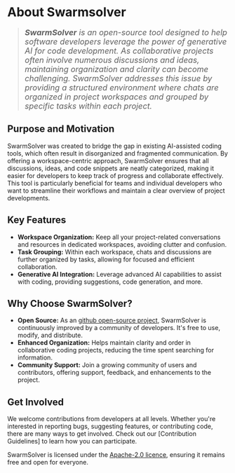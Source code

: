 # About Swarmsolver

>
> _<span style="font-size:large;"><b>SwarmSolver</b> is an open-source tool designed to help software developers leverage the power of generative AI for code development. As collaborative projects often involve numerous discussions and ideas, maintaining organization and clarity can become challenging. SwarmSolver addresses this issue by providing a structured environment where chats are organized in project workspaces and grouped by specific tasks within each project. </span>_
>

## Purpose and Motivation

SwarmSolver was created to bridge the gap in existing AI-assisted coding tools, which often result in disorganized and fragmented communication. By offering a workspace-centric approach, SwarmSolver ensures that all discussions, ideas, and code snippets are neatly categorized, making it easier for developers to keep track of progress and collaborate effectively. This tool is particularly beneficial for teams and individual developers who want to streamline their workflows and maintain a clear overview of project developments.

## Key Features

- **Workspace Organization:** Keep all your project-related conversations and resources in dedicated workspaces, avoiding clutter and confusion.
- **Task Grouping:** Within each workspace, chats and discussions are further organized by tasks, allowing for focused and efficient collaboration.
- **Generative AI Integration:** Leverage advanced AI capabilities to assist with coding, providing suggestions, code generation, and more.

## Why Choose SwarmSolver?

- **Open Source:** As an [github open-source project](https://github.com/swarmsolver-ai/swarmsolver), SwarmSolver is continuously improved by a community of developers. It's free to use, modify, and distribute.
- **Enhanced Organization:** Helps maintain clarity and order in collaborative coding projects, reducing the time spent searching for information.
- **Community Support:** Join a growing community of users and contributors, offering support, feedback, and enhancements to the project.

## Get Involved

We welcome contributions from developers at all levels. Whether you're interested in reporting bugs, suggesting features, or contributing code, there are many ways to get involved. Check out our [Contribution Guidelines] to learn how you can participate.

SwarmSolver is licensed under the [Apache-2.0 licence](https://github.com/swarmsolver-ai/swarmsolver?tab=Apache-2.0-1-ov-file#readme), ensuring it remains free and open for everyone. 